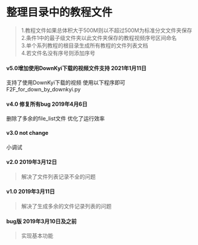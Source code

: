 
# 整理目录中的教程文件
> 1.教程文件如果总体积大于500M则以不超过500M为标准分文文件夹保存  
> 2.条件1中的最子级文件夹以此文件夹保存的教程视频序号区间命名  
> 3.单个系列教程的根目录生成所有教程的文件列表文档  
> 4.若文件名没有序号则添加序号  



#### v5.0增加使用DownKyi下载的视频文件支持 2021年1月11日
支持了使用DownKyi下载的视频
使用以下程序即可
F2F_for_down_by_downkyi.py


#### v4.0 修复所有bug 2019年4月6日
删除了多余的file_list文件
优化了运行效率




#### v3.0 not change
小调试



#### v2.0 2019年3月12日
> 解决了文件列表记录不全的问题




#### v1.0 2019年3月11日
> 解决了生成多余的文件记录列表的问题




#### bug版 2019年3月10日及之前
> 实现基本功能
